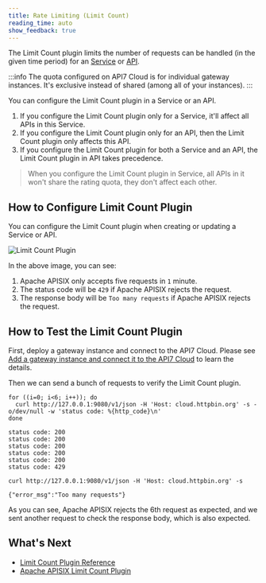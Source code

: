 ```yaml
---
title: Rate Limiting (Limit Count)
reading_time: auto
show_feedback: true
---
```


The Limit Count plugin limits the number of requests can be handled (in the given time period)
for an [Service](../../concepts/service.md) or [API](../../concepts/api.md).

:::info
The quota configured on API7 Cloud is for individual gateway instances.
It's exclusive instead of shared (among all of your instances).
:::

You can configure the Limit Count plugin in a Service or an API.

1. If you configure the Limit Count plugin only for a Service, it'll affect all APIs in this Service.
2. If you configure the Limit Count plugin only for an API, then the Limit Count plugin only affects this API.
3. If you configure the Limit Count plugin for both a Service and an API, the Limit Count plugin in API takes precedence.

> When you configure the Limit Count plugin in Service, all APIs in it won't share the rating quota,
they don't affect each other.

How to Configure Limit Count Plugin
-------------------------------------

You can configure the Limit Count plugin when creating or updating a Service or API.

![Limit Count Plugin](https://static.apiseven.com/2023/01/03/63b3dec96c55d.png)

In the above image, you can see:

1. Apache APISIX only accepts five requests in `1` minute.
2. The status code will be `429` if Apache APISIX rejects the request.
2. The response body will be `Too many requests` if Apache APISIX rejects the request.

How to Test the Limit Count Plugin
------------------------------------

First, deploy a gateway instance and connect to the API7 Cloud.
Please see [Add a gateway instance and connect it to the API7 Cloud](../../getting-started/add-gateway-instance.md) to learn the details.

Then we can send a bunch of requests to verify the Limit Count plugin.

```shell
for ((i=0; i<6; i++)); do
  curl http://127.0.0.1:9080/v1/json -H 'Host: cloud.httpbin.org' -s -o/dev/null -w 'status code: %{http_code}\n'
done
```

```shell
status code: 200
status code: 200
status code: 200
status code: 200
status code: 200
status code: 429
```

```shell
curl http://127.0.0.1:9080/v1/json -H 'Host: cloud.httpbin.org' -s
```

```shell
{"error_msg":"Too many requests"}
```

As you can see, Apache APISIX rejects the 6th request as expected,
and we sent another request to check the response body, which
is also expected.

What's Next
------------

* [Limit Count Plugin Reference](../../references/plugins/traffic-management/limit-count.md)
* [Apache APISIX Limit Count Plugin](https://apisix.apache.org/docs/apisix/next/plugins/limit-count)
